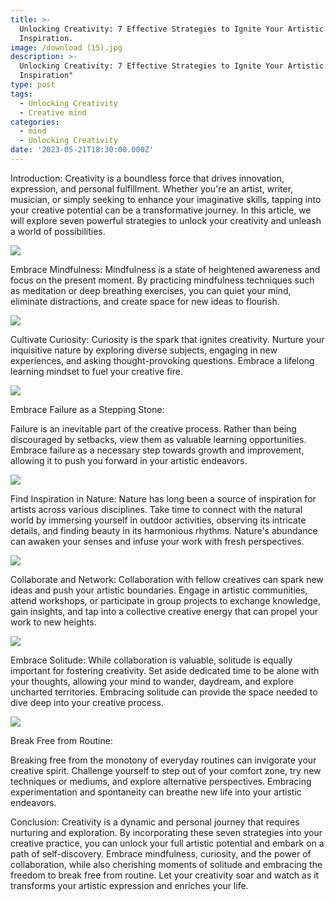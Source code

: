 ```yaml
---
title: >-
  Unlocking Creativity: 7 Effective Strategies to Ignite Your Artistic
  Inspiration.
image: /download (15).jpg
description: >-
  Unlocking Creativity: 7 Effective Strategies to Ignite Your Artistic
  Inspiration"
type: post
tags:
  - Unlocking Creativity
  - Creative mind
categories:
  - mind
  - Unlocking Creativity
date: '2023-05-21T18:30:00.000Z'
---
```


Introduction:
Creativity is a boundless force that drives innovation, expression, and personal fulfillment. Whether you're an artist, writer, musician, or simply seeking to enhance your imaginative skills, tapping into your creative potential can be a transformative journey. In this article, we will explore seven powerful strategies to unlock your creativity and unleash a world of possibilities.

![](/meditate-5353620_1920.jpg)

Embrace Mindfulness:
Mindfulness is a state of heightened awareness and focus on the present moment. By practicing mindfulness techniques such as meditation or deep breathing exercises, you can quiet your mind, eliminate distractions, and create space for new ideas to flourish.

![](</download (3).png>)


Cultivate Curiosity:
Curiosity is the spark that ignites creativity. Nurture your inquisitive nature by exploring diverse subjects, engaging in new experiences, and asking thought-provoking questions. Embrace a lifelong learning mindset to fuel your creative fire.

![](</download (11).jpg>)


Embrace Failure as a Stepping Stone:

Failure is an inevitable part of the creative process. Rather than being discouraged by setbacks, view them as valuable learning opportunities. Embrace failure as a necessary step towards growth and improvement, allowing it to push you forward in your artistic endeavors.



![](</download (12).jpg>)



Find Inspiration in Nature:
Nature has long been a source of inspiration for artists across various disciplines. Take time to connect with the natural world by immersing yourself in outdoor activities, observing its intricate details, and finding beauty in its harmonious rhythms. Nature's abundance can awaken your senses and infuse your work with fresh perspectives.

![](/network-4109223_1920.jpg)

Collaborate and Network:
Collaboration with fellow creatives can spark new ideas and push your artistic boundaries. Engage in artistic communities, attend workshops, or participate in group projects to exchange knowledge, gain insights, and tap into a collective creative energy that can propel your work to new heights.

![](</download (13).jpg>)


Embrace Solitude:
While collaboration is valuable, solitude is equally important for fostering creativity. Set aside dedicated time to be alone with your thoughts, allowing your mind to wander, daydream, and explore uncharted territories. Embracing solitude can provide the space needed to dive deep into your creative process.



![](</download (14).jpg>)

Break Free from Routine:

Breaking free from the monotony of everyday routines can invigorate your creative spirit. Challenge yourself to step out of your comfort zone, try new techniques or mediums, and explore alternative perspectives. Embracing experimentation and spontaneity can breathe new life into your artistic endeavors.

Conclusion:
Creativity is a dynamic and personal journey that requires nurturing and exploration. By incorporating these seven strategies into your creative practice, you can unlock your full artistic potential and embark on a path of self-discovery. Embrace mindfulness, curiosity, and the power of collaboration, while also cherishing moments of solitude and embracing the freedom to break free from routine. Let your creativity soar and watch as it transforms your artistic expression and enriches your life.



